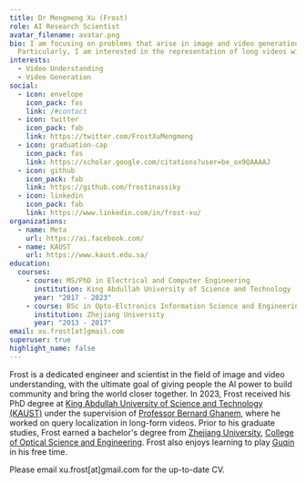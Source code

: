 ```yaml
---
title: Dr Mengmeng Xu (Frost)
role: AI Research Scientist
avatar_filename: avatar.png
bio: I am focusing on problems that arise in image and video generation and understanding.
  Particularly, I am interested in the representation of long videos with novel model architectures. I also did query localization in video during my PhD research.
interests:
  - Video Understanding
  - Video Generation
social:
  - icon: envelope
    icon_pack: fas
    link: /#contact
  - icon: twitter
    icon_pack: fab
    link: https://twitter.com/FrostXuMengmeng
  - icon: graduation-cap
    icon_pack: fas
    link: https://scholar.google.com/citations?user=be_ox9QAAAAJ
  - icon: github
    icon_pack: fab
    link: https://github.com/frostinassiky
  - icon: linkedin
    icon_pack: fab
    link: https://www.linkedin.com/in/frost-xu/
organizations:
  - name: Meta
    url: https://ai.facebook.com/
  - name: KAUST
    url: https://www.kaust.edu.sa/
education:
  courses:
    - course: MS/PhD in Electrical and Computer Engineering
      institution: King Abdullah University of Science and Technology
      year: "2017 - 2023"
    - course: BSc in Opto-Elctronics Information Science and Engineering
      institution: Zhejiang University
      year: "2013 - 2017"
email: xu.frost[at]gmail.com
superuser: true
highlight_name: false
---
```

Frost is a dedicated engineer and scientist in the field of image and video understanding, with the ultimate goal of giving people the AI power to build community and bring the world closer together.
In 2023, Frost received his PhD degree at [King Abdullah University of Science and Technology (KAUST)](https://www.kaust.edu.sa/en) under the supervision of [Professor Bernard Ghanem](https://www.bernardghanem.com/home), where he worked on query localization in long-form videos. 
Prior to his graduate studies, Frost earned a bachelor's degree from [Zhejiang University](https://www.zju.edu.cn/english/), [College of Optical Science and Engineering](http://opt.zju.edu.cn/opten/). 
Frost also enjoys learning to play [Guqin](https://www.wikiwand.com/en/Guqin) in his free time.

Please email xu.frost[at]gmail.com for the up-to-date CV.
